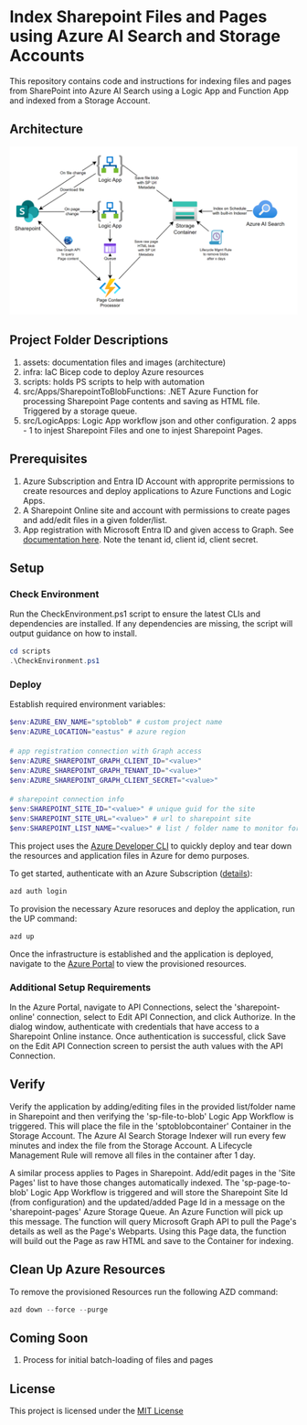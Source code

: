# Index Sharepoint Files and Pages using Azure AI Search and Storage Accounts

This repository contains code and instructions for indexing files and pages from SharePoint into Azure AI Search using a Logic App and Function App and indexed from a Storage Account.

## Architecture

![Architecture](/assets/architecture.png)

## Project Folder Descriptions

1. assets: documentation files and images (architecture)
2. infra: IaC Bicep code to deploy Azure resources
3. scripts: holds PS scripts to help with automation
4. src/Apps/SharepointToBlobFunctions: .NET Azure Function for processing Sharepoint Page contents and saving as HTML file. Triggered by a storage queue.
5. src/LogicApps: Logic App workflow json and other configuration. 2 apps - 1 to injest Sharepoint Files and one to injest Sharepoint Pages.

## Prerequisites

1. Azure Subscription and Entra ID Account with approprite permissions to create resources and deploy applications to Azure Functions and Logic Apps.
2. A Sharepoint Online site and account with permissions to create pages and add/edit files in a given folder/list.
3. App registration with Microsoft Entra ID and given access to Graph. See [documentation here](https://learn.microsoft.com/en-us/graph/tutorials/dotnet-app-only?tabs=aad&tutorial-step=1). Note the tenant id, client id, client secret.

## Setup

### Check Environment

Run the CheckEnvironment.ps1 script to ensure the latest CLIs and dependencies are installed. If any dependencies are missing, the script will output guidance on how to install.

```powershell
cd scripts
.\CheckEnvironment.ps1
```

### Deploy

Establish required environment variables:

```powershell
$env:AZURE_ENV_NAME="sptoblob" # custom project name
$env:AZURE_LOCATION="eastus" # azure region

# app registration connection with Graph access
$env:AZURE_SHAREPOINT_GRAPH_CLIENT_ID="<value>" 
$env:AZURE_SHAREPOINT_GRAPH_TENANT_ID="<value>"
$env:AZURE_SHAREPOINT_GRAPH_CLIENT_SECRET="<value>"

# sharepoint connection info
$env:SHAREPOINT_SITE_ID="<value>" # unique guid for the site
$env:SHAREPOINT_SITE_URL="<value>" # url to sharepoint site
$env:SHAREPOINT_LIST_NAME="<value>" # list / folder name to monitor for indexing
```

This project uses the [Azure Developer CLI](https://learn.microsoft.com/en-us/azure/developer/azure-developer-cli/overview) to quickly deploy and tear down the resources and application files in Azure for demo purposes.

To get started, authenticate with an Azure Subscription ([details](https://learn.microsoft.com/en-us/azure/developer/azure-developer-cli/reference#azd-auth-login)):

```powershell
azd auth login
```

To provision the necessary Azure resoruces and deploy the application, run the UP command:

```powershell
azd up
```

Once the infrastructure is established and the application is deployed, navigate to the [Azure Portal](https://portal.azure.com) to view the provisioned resources.

### Additional Setup Requirements

In the Azure Portal, navigate to API Connections, select the 'sharepoint-online' connection, select to Edit API Connection, and click Authorize. In the dialog window, authenticate with credentials that have access to a Sharepoint Online instance. Once authentication is successful, click Save on the Edit API Connection screen to persist the auth values with the API Connection.

## Verify

Verify the application by adding/editing files in the provided list/folder name in Sharepoint and then verifying the 'sp-file-to-blob' Logic App Workflow is triggered. This will place the file in the 'sptoblobcontainer' Container in the Storage Account. The Azure AI Search Storage Indexer will run every few minutes and index the file from the Storage Account. A Lifecycle Management Rule will remove all files in the container after 1 day.

A similar process applies to Pages in Sharepoint. Add/edit pages in the 'Site Pages' list to have those changes automatically indexed. The 'sp-page-to-blob' Logic App Workflow is triggered and will store the Sharepoint Site Id (from configuration) and the updated/added Page Id in a message on the 'sharepoint-pages' Azure Storage Queue. An Azure Function will pick up this message. The function will query Microsoft Graph API to pull the Page's details as well as the Page's Webparts. Using this Page data, the function will build out the Page as raw HTML and save to the Container for indexing.

## Clean Up Azure Resources

To remove the provisioned Resources run the following AZD command:

```powershell
azd down --force --purge
```

## Coming Soon

1. Process for initial batch-loading of files and pages

## License

This project is licensed under the [MIT License](LICENSE)
